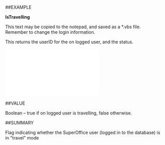 
##EXAMPLE

**IsTravelling**

This text may be copied to the notepad, and saved as a *.vbs file. Remember to change the login information.



This returns the userID for the on logged user, and the status.

![](..\..\Examples\vbs\SOTravelInfoInterface.IsTravelling.vbs.txt)


##VALUE

Boolean – true if on logged user is travelling, false otherwise.


##SUMMARY

Flag indicating whether the SuperOffice user (logged in to the database) is in "travel" mode

